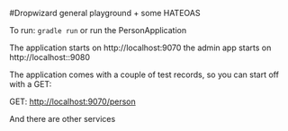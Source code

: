#Dropwizard general playground + some HATEOAS

To run: `gradle run` or run the PersonApplication

The application starts on http://localhost:9070
the admin app starts on http://localhost::9080

The application comes with a couple of test records, so you can start off with a GET:

GET: [http://localhost:9070/person](http://localhost:9070/person)

And there are other services

